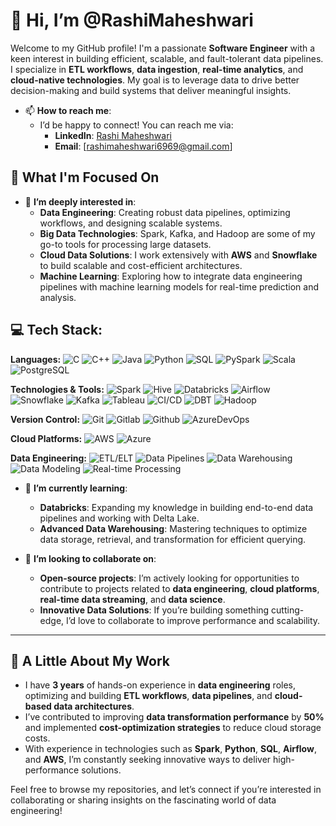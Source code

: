 # 👋 Hi, I’m @RashiMaheshwari

Welcome to my GitHub profile! I'm a passionate **Software Engineer** with a keen interest in building efficient, scalable, and fault-tolerant data pipelines. I specialize in **ETL workflows**, **data ingestion**, **real-time analytics**, and **cloud-native technologies**. My goal is to leverage data to drive better decision-making and build systems that deliver meaningful insights.
- 📫 **How to reach me**:
  - I’d be happy to connect! You can reach me via:
    - **LinkedIn**: [Rashi Maheshwari](https://www.linkedin.com/in/rashi-maheshwari-15ab8320b)
    - **Email**: [rashimaheshwari6969@gmail.com]

## 🚀 What I'm Focused On
- 👀 **I’m deeply interested in**:
  - **Data Engineering**: Creating robust data pipelines, optimizing workflows, and designing scalable systems.
  - **Big Data Technologies**: Spark, Kafka, and Hadoop are some of my go-to tools for processing large datasets.
  - **Cloud Data Solutions**: I work extensively with **AWS** and **Snowflake** to build scalable and cost-efficient architectures.
  - **Machine Learning**: Exploring how to integrate data engineering pipelines with machine learning models for real-time prediction and analysis.

## 💻 **Tech Stack:**
**Languages:** ![C](https://img.shields.io/badge/C-00599C?style=for-the-badge&logo=c&logoColor=white) ![C++](https://img.shields.io/badge/C++-00599C?style=for-the-badge&logo=cplusplus&logoColor=white) ![Java](https://img.shields.io/badge/Java-007396?style=for-the-badge&logo=java&logoColor=white) ![Python](https://img.shields.io/badge/Python-3776AB?style=for-the-badge&logo=python&logoColor=white) ![SQL](https://img.shields.io/badge/SQL-003B57?style=for-the-badge&logo=sqlite&logoColor=white) ![PySpark](https://img.shields.io/badge/PySpark-E50000?style=for-the-badge&logo=apache-spark&logoColor=white) ![Scala](https://img.shields.io/badge/Scala-DC322F?style=for-the-badge&logo=scala&logoColor=white) ![PostgreSQL](https://img.shields.io/badge/PostgreSQL-336791?style=for-the-badge&logo=postgresql&logoColor=white)

**Technologies & Tools:** ![Spark](https://img.shields.io/badge/Apache%20Spark-E25A1C?style=for-the-badge&logo=apache-spark&logoColor=white) ![Hive](https://img.shields.io/badge/Apache%20Hive-FDEE21?style=for-the-badge&logo=apache-hive&logoColor=white) ![Databricks](https://img.shields.io/badge/Databricks-FF5B00?style=for-the-badge&logo=databricks&logoColor=white) ![Airflow](https://img.shields.io/badge/Apache%20Airflow-0179C6?style=for-the-badge&logo=apache-airflow&logoColor=white) ![Snowflake](https://img.shields.io/badge/Snowflake-00A1E4?style=for-the-badge&logo=snowflake&logoColor=white) ![Kafka](https://img.shields.io/badge/Apache%20Kafka-231F20?style=for-the-badge&logo=apache-kafka&logoColor=white) ![Tableau](https://img.shields.io/badge/Tableau-E97627?style=for-the-badge&logo=tableau&logoColor=white) ![CI/CD](https://img.shields.io/badge/CI%2FCD-000000?style=for-the-badge&logo=circleci&logoColor=white) ![DBT](https://img.shields.io/badge/DBT-FF5D2A?style=for-the-badge&logo=dbt&logoColor=white) ![Hadoop](https://img.shields.io/badge/Apache%20Hadoop-66CCFF?style=for-the-badge&logo=apache-hadoop&logoColor=white)

**Version Control:** ![Git](https://img.shields.io/badge/Git-F05032?style=for-the-badge&logo=git&logoColor=white) ![Gitlab](https://img.shields.io/badge/Gitlab-FCA121?style=for-the-badge&logo=gitlab&logoColor=white) ![Github](https://img.shields.io/badge/Github-181717?style=for-the-badge&logo=github&logoColor=white) ![AzureDevOps](https://img.shields.io/badge/Azure%20DevOps-0078D4?style=for-the-badge&logo=azuredevops&logoColor=white)

**Cloud Platforms:** ![AWS](https://img.shields.io/badge/AWS-232F3E?style=for-the-badge&logo=amazonaws&logoColor=white) ![Azure](https://img.shields.io/badge/Azure-0078D4?style=for-the-badge&logo=microsoftazure&logoColor=white)

**Data Engineering:** ![ETL/ELT](https://img.shields.io/badge/ETL%2FELT-0A76D2?style=for-the-badge&logo=python&logoColor=white) ![Data Pipelines](https://img.shields.io/badge/Data%20Pipelines-FF6F00?style=for-the-badge&logo=apache-airflow&logoColor=white) ![Data Warehousing](https://img.shields.io/badge/Data%20Warehousing-003B57?style=for-the-badge&logo=aws&logoColor=white) ![Data Modeling](https://img.shields.io/badge/Data%20Modeling-0C79D0?style=for-the-badge&logo=sql&logoColor=white) ![Real-time Processing](https://img.shields.io/badge/Real--time%20Processing-00E100?style=for-the-badge&logo=kafka&logoColor=white)

- 🌱 **I’m currently learning**:
  - **Databricks**: Expanding my knowledge in building end-to-end data pipelines and working with Delta Lake.
  - **Advanced Data Warehousing**: Mastering techniques to optimize data storage, retrieval, and transformation for efficient querying.

- 💞️ **I’m looking to collaborate on**:
  - **Open-source projects**: I’m actively looking for opportunities to contribute to projects related to **data engineering**, **cloud platforms**, **real-time data streaming**, and **data science**.
  - **Innovative Data Solutions**: If you’re building something cutting-edge, I’d love to collaborate to improve performance and scalability.

---

## 💼 A Little About My Work
- I have **3 years** of hands-on experience in **data engineering** roles, optimizing and building **ETL workflows**, **data pipelines**, and **cloud-based data architectures**.
- I’ve contributed to improving **data transformation performance** by **50%** and implemented **cost-optimization strategies** to reduce cloud storage costs.
- With experience in technologies such as **Spark**, **Python**, **SQL**, **Airflow**, and **AWS**, I’m constantly seeking innovative ways to deliver high-performance solutions.

Feel free to browse my repositories, and let’s connect if you’re interested in collaborating or sharing insights on the fascinating world of data engineering!
